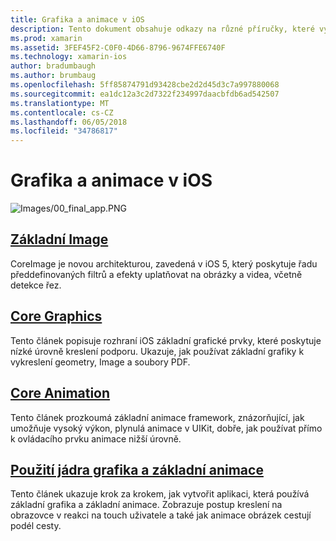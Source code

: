 ```yaml
---
title: Grafika a animace v iOS
description: Tento dokument obsahuje odkazy na různé příručky, které vysvětluje použití architektury základní Image, základní grafické prvky a základní animace v Xamarin.iOS.
ms.prod: xamarin
ms.assetid: 3FEF45F2-C0F0-4D66-8796-9674FFE6740F
ms.technology: xamarin-ios
author: bradumbaugh
ms.author: brumbaug
ms.openlocfilehash: 5ff85874791d93428cbe2d2d45d3c7a997880068
ms.sourcegitcommit: ea1dc12a3c2d7322f234997daacbfdb6ad542507
ms.translationtype: MT
ms.contentlocale: cs-CZ
ms.lasthandoff: 06/05/2018
ms.locfileid: "34786817"
---
```

# <a name="graphics-and-animation-in-ios"></a>Grafika a animace v iOS

![Images/00_final_app.PNG](images/00-final-app.png "příklad aplikaci spustit") 

##  <a name="core-imageiosplatformgraphics-animation-iosintroduction-to-coreimagemd"></a>[Základní Image](~/ios/platform/graphics-animation-ios/introduction-to-coreimage.md)

CoreImage je novou architekturou, zavedená v iOS 5, který poskytuje řadu předdefinovaných filtrů a efekty uplatňovat na obrázky a videa, včetně detekce řez.

##  <a name="core-graphicsiosplatformgraphics-animation-ioscore-graphicsmd"></a>[Core Graphics](~/ios/platform/graphics-animation-ios/core-graphics.md)

Tento článek popisuje rozhraní iOS základní grafické prvky, které poskytuje nízké úrovně kreslení podporu. Ukazuje, jak používat základní grafiky k vykreslení geometry, Image a soubory PDF.

##  <a name="core-animationiosplatformgraphics-animation-ioscore-animationmd"></a>[Core Animation](~/ios/platform/graphics-animation-ios/core-animation.md)

Tento článek prozkoumá základní animace framework, znázorňující, jak umožňuje vysoký výkon, plynulá animace v UIKit, dobře, jak používat přímo k ovládacího prvku animace nižší úrovně.

##  <a name="using-core-graphics-and-core-animationiosplatformgraphics-animation-iosgraphics-animation-walkthroughmd"></a>[Použití jádra grafika a základní animace](~/ios/platform/graphics-animation-ios/graphics-animation-walkthrough.md)

Tento článek ukazuje krok za krokem, jak vytvořit aplikaci, která používá základní grafika a základní animace. Zobrazuje postup kreslení na obrazovce v reakci na touch uživatele a také jak animace obrázek cestují podél cesty.




